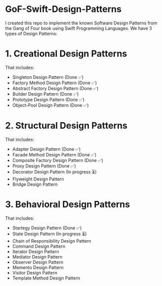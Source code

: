 # GoF-Swift-Design-Patterns

I created this repo to implement the known Software Design Patterns from the Gang of Four book using Swift Programming Languages.
We have 3 types of Design Patterns:

# 1. Creational Design Patterns 
That includes:
<ul>
<li> Singleton Design Pattern (Done ✅)</li>
<li> Factory Method Design Pattern (Done ✅)</li>
<li> Abstract Factory Design Pattern (Done ✅)</li>
<li> Builder Design Pattern (Done ✅)</li>
<li> Prototype Design Pattern (Done ✅)</li>
<li> Object-Pool Design Pattern (Done ✅)</li>
</ul>

# 2. Structural Design Patterns
That includes:
<ul>
<li> Adapter Design Pattern (Done ✅)</li>
<li> Facade Method Design Pattern (Done ✅)</li>
<li> Composite Factory Design Pattern (Done ✅)</li>
<li> Proxy Design Pattern (Done ✅)</li>
<li> Decorator Design Pattern (In progress ⏳)</li>
<li> Flyweight Design Pattern </li>
<li> Bridge Design Pattern </li>
</ul>

# 3. Behavioral Design Patterns 
That includes:
<ul>
<li> Startegy Design Pattern (Done ✅)</li>
<li> State Design Pattern (In progress ⏳)</li>
<li> Chain of Responsibility Design Pattern </li>
<li> Command Design Pattern </li>
<li> Iterator Design Pattern </li>
<li> Mediator Design Pattern </li>
<li> Observer Design Pattern </li>
<li> Memento Design Pattern </li>
<li> Visitor Design Pattern </li>
<li> Template Method Design Pattern </li>
</ul>
